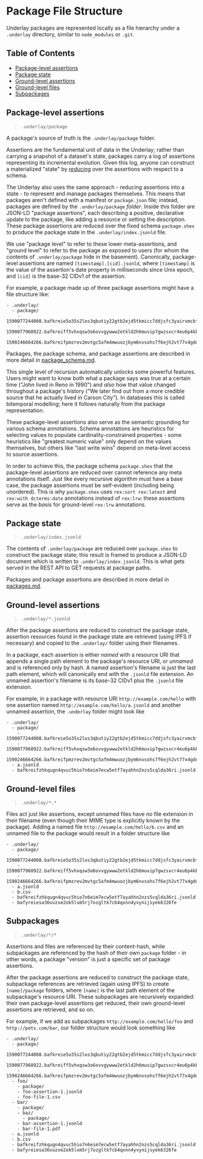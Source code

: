 # Package File Structure

Underlay packages are represented locally as a file hierarchy under a `.underlay` directory, similar to `node_modules` or `.git`.

## Table of Contents

- [Package-level assertions](#package-level-assertions)
- [Package state](#package-state)
- [Ground-level assertions](#ground-level-assertions)
- [Ground-level files](#ground-level-files)
- [Subpackages](#subpackages)

## Package-level assertions

> `.underlay/package`

A package's source of truth is the `.underlay/package` folder.

Assertions are the fundamental unit of data in the Underlay; rather than carrying a snapshot of a dataset's state, packages carry a log of assertions representing its incremental evolution. Given this log, anyone can construct a materialized "state" by [_reducing_](reduction.md) over the assertions with respect to a schema.

The Underlay also uses the same approach - reducing assertions into a state - to represent and manage packages themselves. This means that packages aren't defined with a manifest or `package.json` file; instead, packages are defined by the `.underlay/package` _folder_. Inside this folder are JSON-LD "package assertions", each describing a positive, declarative update to the package, like adding a resource or setting the description. These package assertions are reduced over the fixed schema `package.shex` to produce the package state in the `.underlay/index.jsonld` file.

We use "package level" to refer to these lower meta-assertions, and "ground level" to refer to the package as exposed to users (for whom the contents of `.underlay/package` hide in the basement). Canonically, package-level assertions are named `[timestamp].[cid].jsonld`, where `[timestamp]` is the value of the assertion's date property in milliseconds since Unix epoch, and `[cid]` is the base-32 CIDv1 of the assertion.

For example, a package made up of three package assertions might have a file structure like:

```
- .underlay/
  - package/
    - 1590077244008.bafkreie5o35s2los3qbutiy22gtb2ejd5tkmicc7ddjsfc3yairxmcbfyy.jsonld
    - 1590077968922.bafkreiff5vhxqsw3o6ovvgywww2etkld2h6muvip7gwzsxcr4eu6p4kbou.jsonld
    - 1590246664266.bafkreifpmzrev2mvtgc5afm4mwuozjbym6nvsohs7f6ejh2vt77x4gdq5q.jsonld
```

Packages, the package schema, and package assertions are described in more detail in [package_schema.md](package_schema.md).

This single level of recursion automatically unlocks some powerful features. Users might want to know both what a package says was true at a certain time ("John lived in Reno in 1990") and _also_ how that value changed throughout a package's history ("We later find out from a more credible source that he actually lived in Carson City"). In databases this is called bitemporal modelling; here it follows naturally from the package representation.

These package-level assertions also serve as the semantic grounding for various schema annotations. Schema annotations are heuristics for selecting values to populate cardinality-constrained properties - some heuristics like "greatest numeric value" only depend on the values themselves, but others like "last write wins" depend on meta-level access to source assertions.

In order to achieve this, the package schema `package.shex` that the package-level assertions are reduced over cannot reference any meta annotations itself. Just like every recursive algorithm must have a base case, the package assertions must be self-evident (including being unordered). This is why `package.shex` uses `rex:sort rex:latest` and `rex:with dcterms:date` annotations instead of `rex:lrw`: these assertions serve as the _basis_ for ground-level `rex:lrw` annotations.

## Package state

> `.underlay/index.jsonld`

The contents of `.underlay/package` are reduced over `package.shex` to construct the package state; this result is framed to produce a JSON-LD document which is written to `.underlay/index.jsonld`. This is what gets served in the REST API to GET requests at package paths.

Packages and package assertions are described in more detail in [packages.md](packages.md).

## Ground-level assertions

> `.underlay/*.jsonld`

After the package assertions are reduced to construct the package state, assertion resources found in the package state are retrieved (using IPFS if necessary) and copied to the `.underlay/` folder using their filenames.

In a package, each assertion is either _named_ with a resource URI that appends a single path element to the package's resource URI, or _unnamed_ and is referenced only by hash. A named assertion's filename is just the last path element, which will canonically end with the `.jsonld` file extension. An unnamed assertion's filename is its base-32 CIDv1 plus the `.jsonld` file extension.

For example, in a package with resource URI `http://example.com/hello` with one assertion named `http://example.com/hello/a.jsonld` and another unnamed assertion, the `.underlay` folder might look like

```
- .underlay/
  - package/
    - 1590077244008.bafkreie5o35s2los3qbutiy22gtb2ejd5tkmicc7ddjsfc3yairxmcbfyy.jsonld
    - 1590077968922.bafkreiff5vhxqsw3o6ovvgywww2etkld2h6muvip7gwzsxcr4eu6p4kbou.jsonld
    - 1590246664266.bafkreifpmzrev2mvtgc5afm4mwuozjbym6nvsohs7f6ejh2vt77x4gdq5q.jsonld
  - a.jsonld
  - bafkreifzhkqugn4qvuc5hio7n6eim7ecw5etf7ayahhn2nzs5cqlda36ri.jsonld
```

## Ground-level files

> `.underlay/*.*`

Files act just like assertions, except unnamed files have no file extension in their filename (even though their MIME type is explicitly known by the package). Adding a named file `http://example.com/hello/b.csv` and an unnamed file to the package would result in a folder structure like

```
- .underlay/
  - package/
    - 1590077244008.bafkreie5o35s2los3qbutiy22gtb2ejd5tkmicc7ddjsfc3yairxmcbfyy.jsonld
    - 1590077968922.bafkreiff5vhxqsw3o6ovvgywww2etkld2h6muvip7gwzsxcr4eu6p4kbou.jsonld
    - 1590246664266.bafkreifpmzrev2mvtgc5afm4mwuozjbym6nvsohs7f6ejh2vt77x4gdq5q.jsonld
  - a.jsonld
  - b.csv
  - bafkreifzhkqugn4qvuc5hio7n6eim7ecw5etf7ayahhn2nzs5cqlda36ri.jsonld
  - bafyreiesa36vuzxe2ok5lxm5rj7ozgltk7cb4qxnn4yvynijsyek6326fe
```

## Subpackages

> `.underlay/*/*`

Assertions and files are referenced by their content-hash, while subpackages are referenced by the hash of their own `package` folder - in other words, a package "version" is just a specific set of package assertions.

After the package assertions are reduced to construct the package state, subpackage references are retrieved (again using IPFS) to create `[name]/package` folders, where `[name]` is the last path element of the subpackage's resource URI. These subpackages are recursively expanded: their own package-level assertions get reduced, their own ground-level assertions are retrieved, and so on.

For example, if we add as subpackages `http://example.com/hello/foo` and `http://pets.com/bar`, our folder structure would look something like

```
- .underlay/
  - package/
    - 1590077244008.bafkreie5o35s2los3qbutiy22gtb2ejd5tkmicc7ddjsfc3yairxmcbfyy.jsonld
    - 1590077968922.bafkreiff5vhxqsw3o6ovvgywww2etkld2h6muvip7gwzsxcr4eu6p4kbou.jsonld
    - 1590246664266.bafkreifpmzrev2mvtgc5afm4mwuozjbym6nvsohs7f6ejh2vt77x4gdq5q.jsonld
  - foo/
    - package/
    - foo-assertion-1.jsonld
    - foo-file-1.csv
  - bar/
    - package/
    - baz/
      - package/
    - bar-assertion-1.jsonld
    - bar-file-1.pdf
  - a.jsonld
  - b.csv
  - bafkreifzhkqugn4qvuc5hio7n6eim7ecw5etf7ayahhn2nzs5cqlda36ri.jsonld
  - bafyreiesa36vuzxe2ok5lxm5rj7ozgltk7cb4qxnn4yvynijsyek6326fe
```
